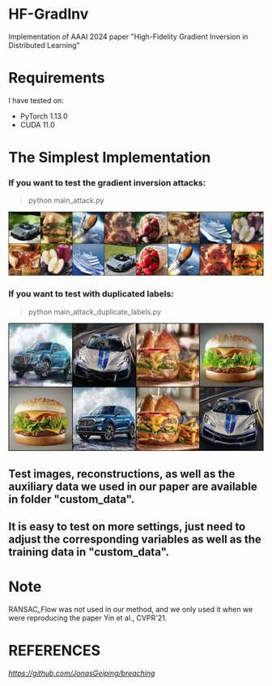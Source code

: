 # HF-GradInv
Implementation of AAAI 2024 paper "High-Fidelity Gradient Inversion in Distributed Learning"

# Requirements

I have tested on:

- PyTorch 1.13.0
- CUDA 11.0


# The Simplest Implementation

### If you want to test the gradient inversion attacks:

> python main_attack.py

![avatar](/custom_data/test_recon/final_rec8.jpg)

### If you want to test with duplicated labels: 

> python main_attack_duplicate_labels.py

![avatar](/custom_data/test_recon/final_rec.jpg)

## Test images, reconstructions, as well as the auxiliary data we used in our paper are available in folder "custom_data".

## It is easy to test on more settings, just need to adjust the corresponding variables as well as the training data in "custom_data".

# Note

RANSAC_Flow was not used in our method, and we only used it when we were reproducing the paper Yin et al., CVPR'21.

 # REFERENCES
 
 *https://github.com/JonasGeiping/breaching*
 
